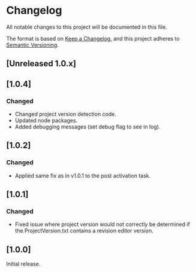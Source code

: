 # Changelog

All notable changes to this project will be documented in this file.

The format is based on [Keep a Changelog](https://keepachangelog.com/en/1.0.0/),
and this project adheres to [Semantic Versioning](https://semver.org/spec/v2.0.0.html).

## [Unreleased 1.0.x]

## [1.0.4]

### Changed

- Changed project version detection code.
- Updated node packages.
- Added debugging messages (set debug flag to see in log).

## [1.0.2]

### Changed

- Applied same fix as in v1.0.1 to the post activation task.

## [1.0.1]

### Changed

- Fixed issue where project version would not correctly be determined if the ProjectVersion.txt contains a revision editor version.

## [1.0.0]

Initial release.